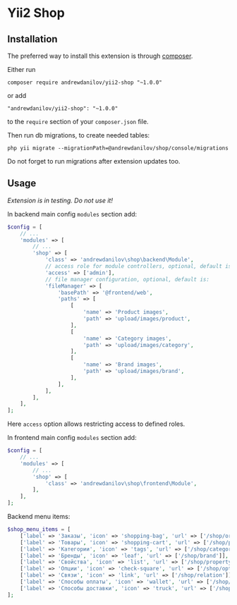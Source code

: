 Yii2 Shop
===================


Installation
------------

The preferred way to install this extension is through [composer](http://getcomposer.org/download/).

Either run

```
composer require andrewdanilov/yii2-shop "~1.0.0"
```

or add

```
"andrewdanilov/yii2-shop": "~1.0.0"
```

to the `require` section of your `composer.json` file.

Then run db migrations, to create needed tables:

```
php yii migrate --migrationPath=@andrewdanilov/shop/console/migrations
```

Do not forget to run migrations after extension updates too.

Usage
-----

_Extension is in testing. Do not use it!_

In backend main config `modules` section add:

```php
$config = [
	// ...
	'modules' => [
		// ...
		'shop' => [
			'class' => 'andrewdanilov\shop\backend\Module',
			// access role for module controllers, optional, default is ['@']
			'access' => ['admin'],
			// file manager configuration, optional, default is:
			'fileManager' => [
				'basePath' => '@frontend/web',
				'paths' => [
					[
						'name' => 'Product images',
						'path' => 'upload/images/product',
					],
					[
						'name' => 'Category images',
						'path' => 'upload/images/category',
					],
					[
						'name' => 'Brand images',
						'path' => 'upload/images/brand',
					],
				],
			],
		],
	],
];
```

Here `access` option allows restricting access to defined roles.

In frontend main config `modules` section add:

```php
$config = [
	// ...
	'modules' => [
		// ...
		'shop' => [
			'class' => 'andrewdanilov\shop\frontend\Module',
		],
	],
];
```

Backend menu items:

```php
$shop_menu_items = [
	['label' => 'Заказы', 'icon' => 'shopping-bag', 'url' => ['/shop/order']],
	['label' => 'Товары', 'icon' => 'shopping-cart', 'url' => ['/shop/product']],
	['label' => 'Категории', 'icon' => 'tags', 'url' => ['/shop/category']],
	['label' => 'Бренды', 'icon' => 'leaf', 'url' => ['/shop/brand']],
	['label' => 'Свойства', 'icon' => 'list', 'url' => ['/shop/property']],
	['label' => 'Опции', 'icon' => 'check-square', 'url' => ['/shop/option']],
	['label' => 'Связи', 'icon' => 'link', 'url' => ['/shop/relation']],
	['label' => 'Способы оплаты', 'icon' => 'wallet', 'url' => ['/shop/pay']],
	['label' => 'Способы доставки', 'icon' => 'truck', 'url' => ['/shop/delivery']],
];
```